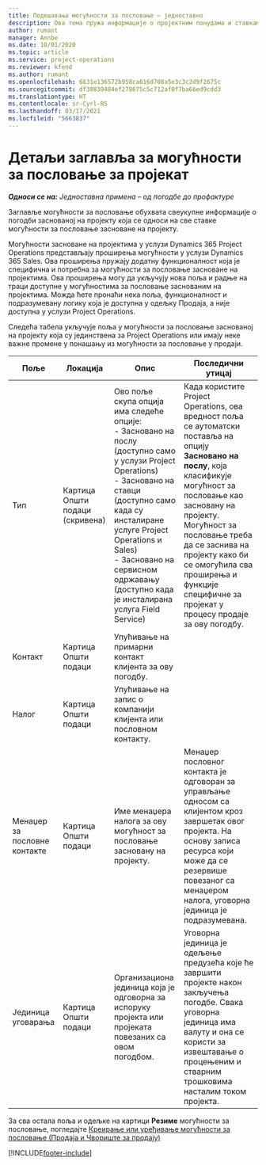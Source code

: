 ```yaml
---
title: Подешавања могућности за пословање – једноставно
description: Ова тема пружа информације о пројектним понудама и ставкама могућности за пословање заснованим на пројекту.
author: rumant
manager: Annbe
ms.date: 10/01/2020
ms.topic: article
ms.service: project-operations
ms.reviewer: kfend
ms.author: rumant
ms.openlocfilehash: 6631e136572b958ca616d708a5e3c3c2d9f2675c
ms.sourcegitcommit: df30839484ef278675c5c712af0f7ba66ed9cdd3
ms.translationtype: HT
ms.contentlocale: sr-Cyrl-RS
ms.lasthandoff: 03/17/2021
ms.locfileid: "5663837"
---
```

# <a name="header-details-for-project-opportunities"></a>Детаљи заглавља за могућности за пословање за пројекат

_**Односи се на:** Једноставна примена – од погодбе до профактуре_

Заглавље могућности за пословање обухвата свеукупне информације о погодби заснованој на пројекту која се односи на све ставке могућности за пословање засноване на пројекту.

Могућности засноване на пројектима у услузи Dynamics 365 Project Operations представљају проширења могућности у услузи Dynamics 365 Sales. Ова проширења пружају додатну функционалност која је специфична и потребна за могућности за пословање засноване на пројектима. Ова проширења могу да укључују нова поља и радње на траци доступне у могућностима за пословање заснованим на пројектима. Можда ћете пронаћи нека поља, функционалност и подразумевану логику која је доступна у одељку Продаја, а није доступна у услузи Project Operations.

Следећа табела укључује поља у могућности за пословање заснованој на пројекту која су јединствена за Project Operations или имају неке важне промене у понашању из могућности за пословање у продаји.

| **Поље** | **Локација** | **Опис** | **Последични утицај** |
| --- | --- | --- | --- |
| Тип | Картица Општи подаци (скривена) | Ово поље скупа опција има следеће опције:</br>- Засновано на послу (доступно само у услузи Project Operations)</br>- Засновано на ставци (доступно само када су инсталиране услуге Project Operations и Sales)</br>- Засновано на сервисном одржавању (доступно када је инсталирана услуга Field Service) | Када користите Project Operations, ова вредност поља се аутоматски поставља на опцију **Засновано на послу**, која класификује могућност за пословање као засновану на пројекту. Могућност за пословање треба да се заснива на пројекту како би се омогућила сва проширења и функције специфичне за пројекат у процесу продаје за ову погодбу. |
| Контакт | Картица Општи подаци | Упућивање на примарни контакт клијента за ову погодбу. | |
| Налог | Картица Општи подаци | Упућивање на запис о компанији клијента или пословном контакту. | |
| Менаџер за пословне контакте | Картица Општи подаци | Име менаџера налога за ову могућност за пословање засновану на пројекту. | Менаџер пословног контакта је одговоран за управљање односом са клијентом кроз завршетак овог пројекта. На основу записа ресурса који може да се резервише повезаног са менаџером налога, уговорна јединица је подразумевана. |
| Јединица уговарања | Картица Општи подаци | Организациона јединица која је одговорна за испоруку пројекта или пројеката повезаних са овом погодбом. | Уговорна јединица је одељење предузећа које ће завршити пројекте након закључења погодбе. Свака уговорна јединица има валуту и она се користи за извештавање о процењеним и стварним трошковима насталим током пројекта. |

За сва остала поља и одељке на картици **Резиме** могућности за пословање, погледајте [Креирање или уређивање могућности за пословање (Продаја и Чвориште за продају)](https://docs.microsoft.com/dynamics365/sales-enterprise/create-edit-opportunity-sales)


[!INCLUDE[footer-include](../../includes/footer-banner.md)]
